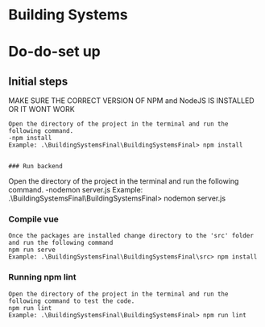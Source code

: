 # Building Systems

# Do-do-set up

## Initial steps


MAKE SURE THE CORRECT VERSION OF NPM and NodeJS IS INSTALLED OR IT WONT WORK
```
Open the directory of the project in the terminal and run the following command. 
-npm install
Example: .\BuildingSystemsFinal\BuildingSystemsFinal> npm install


### Run backend
```
Open the directory of the project in the terminal and run the following command. 
-nodemon server.js
Example: .\BuildingSystemsFinal\BuildingSystemsFinal> nodemon server.js

### Compile vue
```
Once the packages are installed change directory to the 'src' folder and run the following command
npm run serve
Example: .\BuildingSystemsFinal\BuildingSystemsFinal\src> npm install
```

### Running npm lint
```
Open the directory of the project in the terminal and run the following command to test the code. 
npm run lint
Example: .\BuildingSystemsFinal\BuildingSystemsFinal> npm run lint
```